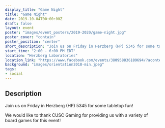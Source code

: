 ```yaml
---
display_title: "Game Night"
title: "Game Night"
date: 2019-10-04T00:00:00Z
draft: false
layout: event
poster: "images/event_posters/2019-2020/game-night.jpg"
poster_cover: "contain"
poster_position: "center"
short_description: "Join us on Friday in Herzberg (HP) 5345 for some tabletop fun!"
start_time: "2:00 - 6:00 PM EDT"
location: "Herzberg Laboratories"
location_link: "https://www.facebook.com/events/380958836189694/?acontext=%7B%22event_action_history%22%3A[%7B%22surface%22%3A%22page%22%7D]%7D"
background: "images/orientation2018-min.jpeg"
tags:
- social
---
```


## Description

Join us on Friday in Herzberg (HP) 5345 for some tabletop fun!

We would like to thank CUSC Gaming for providing us with a variety of board games for this event!